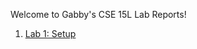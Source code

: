Welcome to Gabby's CSE 15L Lab Reports!

1. [Lab 1: Setup](https://gjquach.github.io/cse15l-lab-reports/lab-report-1-week-0.html)
